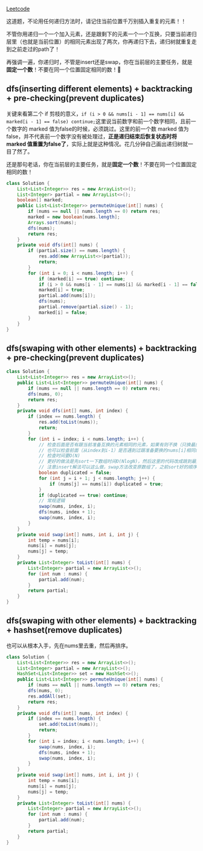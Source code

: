 [Leetcode](https://leetcode.com/problems/permutations-ii/)

这道题，不论用任何递归方法时，请记住当前位置千万别插入重复的元素！！

不管你用递归一个一个加入元素，还是跟剩下的元素一个一个互换，只要当前递归层里（也就是当前位置）的相同元素出现了两次，你再递归下去，递归树就重复走到之前走过的path了！

再强调一遍，你递归时，不管是insert还是swap，你在当前层的主要任务，就是**固定一个数**！不要在同一个位置固定相同的数！:triumph:


## dfs(inserting different elements) + backtracking + pre-checking(prevent duplicates)

关键来看第二个 if 剪枝的意义，`if (i > 0 && nums[i - 1] == nums[i] && marked[i - 1] == false) continue;`这里说当前数字和前一个数字相同，且前一个数字的 marked 值为false的时候，必须跳过。这里的前一个数 marked 值为false，并不代表前一个数字没有被处理过，**正是递归结束后恢复状态时将 marked 值重置为false了**，实际上就是这种情况。花几分钟自己画出递归树就一目了然了。

还是那句老话，你在当前层的主要任务，就是**固定一个数**！不要在同一个位置固定相同的数！

```java
class Solution {
    List<List<Integer>> res = new ArrayList<>();
    List<Integer> partial = new ArrayList<>();
    boolean[] marked;
    public List<List<Integer>> permuteUnique(int[] nums) {
        if (nums == null || nums.length == 0) return res;
        marked = new boolean[nums.length];
        Arrays.sort(nums);
        dfs(nums);
        return res;
    }
    private void dfs(int[] nums) {
        if (partial.size() == nums.length) {
            res.add(new ArrayList<>(partial));
            return;
        }
        for (int i = 0; i < nums.length; i++) {
            if (marked[i] == true) continue;
            if (i > 0 && nums[i - 1] == nums[i] && marked[i - 1] == false) continue;
            marked[i] = true;
            partial.add(nums[i]);
            dfs(nums);
            partial.remove(partial.size() - 1);
            marked[i] = false;
        }
    }
}
```

## dfs(swaping with other elements) + backtracking + pre-checking(prevent duplicates)
```java
class Solution {
    List<List<Integer>> res = new ArrayList<>();
    public List<List<Integer>> permuteUnique(int[] nums) {
        if (nums == null || nums.length == 0) return res;
        dfs(nums, 0);
        return res;
    }
    private void dfs(int[] nums, int index) {
        if (index == nums.length) {
            res.add(toList(nums));
            return;
        }
        for (int i = index; i < nums.length; i++) {
            // 检查后面是否有跟当前准备互换的元素相同的元素，如果有则不换（只换最后出现的一次）
            // 也可以检查前面（从index到i-1）是否遇到过跟准备要换的nums[i]相同的元素
            // 检查时间要O(N)
            // 更好的做法是先sort一下数组时间O(NlogN)，然后这里的代码改成跳到最后一个相同的元素，这样这里的代码时间复杂度就是O(1)
            // 注意insert解法可以这么做，swap方法改变原数组了，之前sort好的顺序会被打乱
            boolean duplicated = false;
            for (int j = i + 1; j < nums.length; j++) {
                if (nums[j] == nums[i]) duplicated = true;
            }
            if (duplicated == true) continue;
            // 常规逻辑
            swap(nums, index, i);
            dfs(nums, index + 1);
            swap(nums, index, i);
        }
    }
    private void swap(int[] nums, int i, int j) {
        int temp = nums[i];
        nums[i] = nums[j];
        nums[j] = temp;
    }
    private List<Integer> toList(int[] nums) {
        List<Integer> partial = new ArrayList<>();
        for (int num : nums) {
            partial.add(num);
        }
        return partial;
    }
}
```
## dfs(swaping with other elements) + backtracking + hashset(remove duplicates)
也可以从根本入手，先在nums里去重，然后再排序。
```java
class Solution {
    List<List<Integer>> res = new ArrayList<>();
    List<Integer> partial = new ArrayList<>();
    HashSet<List<Integer>> set = new HashSet<>();
    public List<List<Integer>> permuteUnique(int[] nums) {
        if (nums == null || nums.length == 0) return res;
        dfs(nums, 0);
        res.addAll(set);
        return res;
    }
    private void dfs(int[] nums, int index) {
        if (index == nums.length) {
            set.add(toList(nums));
            return;
        }
        for (int i = index; i < nums.length; i++) {
            swap(nums, index, i);
            dfs(nums, index + 1);
            swap(nums, index, i);
        }
    }
    private void swap(int[] nums, int i, int j) {
        int temp = nums[i];
        nums[i] = nums[j];
        nums[j] = temp;
    }
    private List<Integer> toList(int[] nums) {
        List<Integer> partial = new ArrayList<>();
        for (int num : nums) {
            partial.add(num);
        }
        return partial;
    }
}
```

